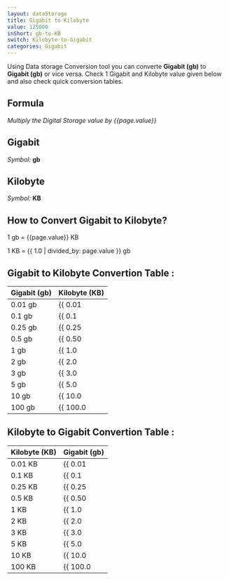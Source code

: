```yaml
---
layout: dataStorage
title: Gigabit to Kilobyte
value: 125000
inShort: gb-to-KB
switch: Kilobyte-to-Gigabit
categories: Gigabit
---
```


Using Data storage Conversion tool you can converte **Gigabit (gb)** to **Gigabit (gb)** or vice versa. Check 1 Gigabit and Kilobyte value given below and also check quick conversion tables.

## Formula
*Multiply the Digital Storage value by {{page.value}}*

## Gigabit
*Symbol:* **gb**

## Kilobyte
*Symbol:* **KB**

## How to Convert Gigabit to Kilobyte?

1 gb = {{page.value}} KB

1 KB = {{ 1.0 | divided_by: page.value }} gb


## Gigabit to Kilobyte Convertion Table :

| Gigabit (gb) | Kilobyte (KB) |
| ---- | ---- |
| 0.01 gb | {{ 0.01 | times: page.value | round: 12 }} KB |
| 0.1 gb | {{ 0.1 | times: page.value | round: 12 }} KB |
| 0.25 gb | {{ 0.25 | times: page.value | round: 12 }} KB |
| 0.5 gb | {{ 0.50 | times: page.value | round: 12 }} KB |
| 1 gb | {{ 1.0 | times: page.value | round: 12 }} KB |
| 2 gb | {{ 2.0 | times: page.value | round: 12 }} KB |
| 3 gb | {{ 3.0 | times: page.value | round: 12 }} KB |
| 5 gb | {{ 5.0 | times: page.value | round: 12 }} KB |
| 10 gb | {{ 10.0 | times: page.value | round: 12 }} KB |
| 100 gb | {{ 100.0 | times: page.value | round: 12 }} KB |

## Kilobyte to Gigabit Convertion Table :

| Kilobyte (KB) | Gigabit (gb) |
| ---- | ---- |
| 0.01 KB | {{ 0.01 | divided_by: page.value | round: 12 }} gb |
| 0.1 KB | {{ 0.1 | divided_by: page.value | round: 12 }} gb |
| 0.25 KB | {{ 0.25 | divided_by: page.value | round: 12 }} gb |
| 0.5 KB | {{ 0.50 | divided_by: page.value | round: 12 }} gb |
| 1 KB | {{ 1.0 | divided_by: page.value | round: 12 }} gb |
| 2 KB | {{ 2.0 | divided_by: page.value | round: 12 }} gb |
| 3 KB | {{ 3.0 | divided_by: page.value | round: 12 }} gb |
| 5 KB | {{ 5.0 | divided_by: page.value | round: 12 }} gb |
| 10 KB | {{ 10.0 | divided_by: page.value | round: 12 }} gb |
| 100 KB | {{ 100.0 | divided_by: page.value | round: 12 }} gb |


<script>
document.getElementById('selectInput')[10].selected = true
document.getElementById('selectOutput')[4].selected = true
</script>
